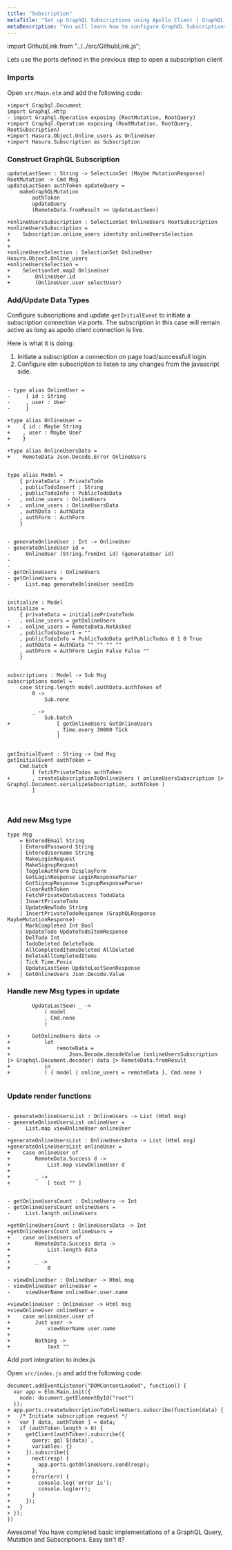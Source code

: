 ```yaml
---
title: "Subscription"
metaTitle: "Set up GraphQL Subscriptions using Apollo Client | GraphQL Elm Tutorial"
metaDescription: "You will learn how to configure GraphQL Subscriptions using Apollo Client by installing dependencies like apollo-link-ws, subscriptions-transport-ws. This will also have authorization token setup"
---
```


import GithubLink from "../../src/GithubLink.js";

Lets use the ports defined in the previous step to open a subscription client


### Imports

Open `src/Main.elm` and add the following code:

<GithubLink link="https://github.com/hasura/graphql-engine/blob/master/community/learn/graphql-tutorials/tutorials/elm/app-final/src/Main.elm" text="src/Main.elm" />

```
+import Graphql.Document
import Graphql.Http
- import Graphql.Operation exposing (RootMutation, RootQuery)
+import Graphql.Operation exposing (RootMutation, RootQuery, RootSubscription)
+import Hasura.Object.Online_users as OnlineUser
+import Hasura.Subscription as Subscription
```

### Construct GraphQL Subscription

```
updateLastSeen : String -> SelectionSet (Maybe MutationResponse) RootMutation -> Cmd Msg
updateLastSeen authToken updateQuery =
    makeGraphQLMutation
        authToken
        updateQuery
        (RemoteData.fromResult >> UpdateLastSeen)

+onlineUsersSubscription : SelectionSet OnlineUsers RootSubscription
+onlineUsersSubscription =
+    Subscription.online_users identity onlineUsersSelection
+
+
+onlineUsersSelection : SelectionSet OnlineUser Hasura.Object.Online_users
+onlineUsersSelection =
+    SelectionSet.map2 OnlineUser
+        OnlineUser.id
+        (OnlineUser.user selectUser)

```

### Add/Update Data Types

Configure subscriptions and update `getInitialEvent` to initiate a subscription connection via ports. The subscription in this case will remain active as long as apollo client connection is live.

Here is what it is doing:
  1) Initiate a subscription a connection on page load/successfull login
  2) Configure elm subscription to listen to any changes from the javascript side.

```

- type alias OnlineUser =
-     { id : String
-     , user : User
-     }

+type alias OnlineUser =
+    { id : Maybe String
+    , user : Maybe User
+    }

+type alias OnlineUsersData =
+    RemoteData Json.Decode.Error OnlineUsers


type alias Model =
    { privateData : PrivateTodo
    , publicTodoInsert : String
    , publicTodoInfo : PublicTodoData
-   , online_users : OnlineUsers
+   , online_users : OnlineUsersData
    , authData : AuthData
    , authForm : AuthForm
    }


- generateOnlineUser : Int -> OnlineUser
- generateOnlineUser id =
-     OnlineUser (String.fromInt id) (generateUser id)
- 
- 
- getOnlineUsers : OnlineUsers
- getOnlineUsers =
-     List.map generateOnlineUser seedIds


initialize : Model
initialize =
    { privateData = initializePrivateTodo
-   , online_users = getOnlineUsers
+   , online_users = RemoteData.NotAsked
    , publicTodoInsert = ""
    , publicTodoInfo = PublicTodoData getPublicTodos 0 1 0 True
    , authData = AuthData "" "" "" ""
    , authForm = AuthForm Login False False ""
    }


subscriptions : Model -> Sub Msg
subscriptions model =
    case String.length model.authData.authToken of
        0 ->
            Sub.none

        _ ->
            Sub.batch
+               [ gotOnlineUsers GotOnlineUsers
                , Time.every 30000 Tick
                ]


getInitialEvent : String -> Cmd Msg
getInitialEvent authToken =
    Cmd.batch
        [ fetchPrivateTodos authToken
+       , createSubscriptionToOnlineUsers ( onlineUsersSubscription |> Graphql.Document.serializeSubscription, authToken )
        ]



```

### Add new Msg type

```
type Msg
    = EnteredEmail String
    | EnteredPassword String
    | EnteredUsername String
    | MakeLoginRequest
    | MakeSignupRequest
    | ToggleAuthForm DisplayForm
    | GotLoginResponse LoginResponseParser
    | GotSignupResponse SignupResponseParser
    | ClearAuthToken
    | FetchPrivateDataSuccess TodoData
    | InsertPrivateTodo
    | UpdateNewTodo String
    | InsertPrivateTodoResponse (GraphQLResponse MaybeMutationResponse)
    | MarkCompleted Int Bool
    | UpdateTodo UpdateTodoItemResponse
    | DelTodo Int
    | TodoDeleted DeleteTodo
    | AllCompletedItemsDeleted AllDeleted
    | DeleteAllCompletedItems
    | Tick Time.Posix
    | UpdateLastSeen UpdateLastSeenResponse
+   | GotOnlineUsers Json.Decode.Value
```


### Handle new Msg types in update

```
        UpdateLastSeen _ ->
            ( model
            , Cmd.none
            )

+       GotOnlineUsers data ->
+           let
+               remoteData =
+                   Json.Decode.decodeValue (onlineUsersSubscription |> Graphql.Document.decoder) data |> RemoteData.fromResult
+           in
+           ( { model | online_users = remoteData }, Cmd.none )


```

### Update render functions

```

- generateOnlineUsersList : OnlineUsers -> List (Html msg)        
- generateOnlineUsersList onlineUser =
-     List.map viewOnlineUser onlineUser

+generateOnlineUsersList : OnlineUsersData -> List (Html msg)
+generateOnlineUsersList onlineUser =
+    case onlineUser of
+        RemoteData.Success d ->
+            List.map viewOnlineUser d
+
+        _ ->
+            [ text "" ]	


- getOnlineUsersCount : OnlineUsers -> Int
- getOnlineUsersCount onlineUsers =
-     List.length onlineUsers

+getOnlineUsersCount : OnlineUsersData -> Int
+getOnlineUsersCount onlineUsers =
+    case onlineUsers of
+        RemoteData.Success data ->
+            List.length data
+
+        _ ->
+            0

- viewOnlineUser : OnlineUser -> Html msg
- viewOnlineUser onlineUser =
-     viewUserName onlineUser.user.name

+viewOnlineUser : OnlineUser -> Html msg
+viewOnlineUser onlineUser =
+    case onlineUser.user of
+        Just user ->
+            viewUserName user.name
+
+        Nothing ->
+            text ""

```

Add port integration to index.js

Open `src/index.js` and add the following code:

<GithubLink link="https://github.com/hasura/graphql-engine/blob/master/community/learn/graphql-tutorials/tutorials/elm/app-final/src/index.js" text="src/index.js" />

```
document.addEventListener("DOMContentLoaded", function() {
  var app = Elm.Main.init({
    node: document.getElementById("root")
  });
+ app.ports.createSubscriptionToOnlineUsers.subscribe(function(data) {
+   /* Initiate subscription request */
+   var [ data, authToken ] = data;
+   if (authToken.length > 0) {
+     getClient(authToken).subscribe({
+       query: gql`${data}`,
+       variables: {}
+     }).subscribe({
+       next(resp) {
+         app.ports.gotOnlineUsers.send(resp);
+       },
+       error(err) {
+         console.log('error is');
+         console.log(err);
+       }
+     });
+   }
+ });
})
```

Awesome! You have completed basic implementations of a GraphQL Query, Mutation and Subscriptions. Easy isn't it?
